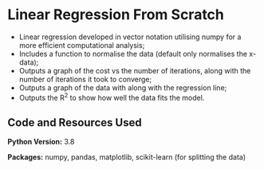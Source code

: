 # Linear Regression From Scratch
* Linear regression developed in vector notation utilising numpy for a more efficient computational analysis;
* Includes a function to normalise the data (default only normalises the x-data);
* Outputs a graph of the cost vs the number of iterations, along with the number of iterations it took to converge;
* Outputs a graph of the data with along with the regression line;
* Outputs the $\text{R}^2$ to show how well the data fits the model.

## Code and Resources Used
**Python Version:** 3.8

**Packages:** numpy, pandas, matplotlib, scikit-learn (for splitting the data)

